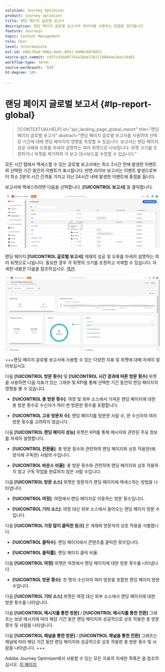 ```yaml
---
solution: Journey Optimizer
product: journey optimizer
title: 랜딩 페이지 글로벌 보고서
description: 랜딩 페이지 글로벌 보고서의 데이터를 사용하는 방법을 알아봅니다
feature: Journeys
topic: Content Management
role: User
level: Intermediate
exl-id: e88cf8ad-986a-4e4c-8921-d406c6876031
source-git-commit: cd2fcd36d0f742a1bbe726217b884ae1bec26d82
workflow-type: tm+mt
source-wordcount: '532'
ht-degree: 10%

---
```


# 랜딩 페이지 글로벌 보고서 {#lp-report-global}

>[!CONTEXTUALHELP]
>id="ajo_landing_page_global_report"
>title="랜딩 페이지 글로벌 보고서"
>abstract="랜딩 페이지 글로벌 보고서를 사용하여 선택된 기간에 대해 랜딩 페이지의 영향을 측정할 수 있습니다. 보고서는 랜딩 페이지 성공 사례와 오류를 자세히 설명하는 여러 위젯으로 나눠집니다. 위젯 크기를 조정하거나 위젯을 제거하여 각 보고 대시보드를 수정할 수 있습니다."

모든 시간 탭에서 액세스할 수 있는 글로벌 보고서에는 최소 2시간 전에 발생한 이벤트와 선택한 기간 동안의 이벤트가 표시됩니다. 반면 라이브 보고서는 이벤트 발생으로부터 최소 2분의 시간 간격을 가지고 지난 24시간 내에 발생한 이벤트에 중점을 둡니다.

보고서에 액세스하려면 다음을 선택합니다. **[!UICONTROL 보고서]** 을 클릭합니다.

![](assets/landing_page_report.png)

랜딩 페이지 **[!UICONTROL 글로벌 보고서]** 게재의 성공 및 오류를 자세히 설명하는 여러 위젯으로 나뉩니다. 필요한 경우 각 위젯의 크기를 조정하고 삭제할 수 있습니다. 자세한 내용은 다음을 참조하십시오. [섹션](global-report.md).

![](assets/landing_page_global.png)

+++랜딩 페이지 글로벌 보고서에 사용할 수 있는 다양한 지표 및 위젯에 대해 자세히 알아보십시오.

다음 **[!UICONTROL 방문 횟수]** 및 **[!UICONTROL 시간 경과에 따른 방문 횟수]** 위젯을 사용하면 다음 지표가 있는 그래프 및 KPI를 통해 선택한 기간 동안의 랜딩 페이지의 영향을 볼 수 있습니다.

* **[!UICONTROL 총 방문 횟수]**: 여정 및 외부 소스에서 가져온 랜딩 페이지에 대한 총 방문 횟수로 수신자가 여러 번 방문한 횟수를 포함합니다.

* **[!UICONTROL 고유 방문자 수]**: 랜딩 페이지를 방문한 사람 수, 한 수신자의 여러 방문 횟수를 고려하지 않습니다.

다음 **[!UICONTROL 랜딩 페이지 성능]** 위젯은 KPI를 통해 메시지와 관련된 주요 정보를 자세히 설명합니다.

* **[!UICONTROL 전환율]**: 총 방문 횟수와 관련하여 랜딩 페이지와 상호 작용한(예: 양식에 구독한) 사람의 수입니다.

* **[!UICONTROL 바운스 비율]**: 총 방문 횟수와 관련하여 랜딩 페이지와 상호 작용하지 않고 구독 작업을 완료하지 않은 사람 수입니다.

다음 **[!UICONTROL 방문 소스]** 위젯은 방문자가 랜딩 페이지에 액세스하는 방법을 나타냅니다.

* **[!UICONTROL 여정]**: 여정에서 랜딩 페이지로 이동하는 방문 횟수입니다.

* **[!UICONTROL 기타 소스]**: 여정 대신 외부 소스에서 들어오는 랜딩 페이지 방문 수입니다.

다음 **[!UICONTROL 가장 많이 클릭한 링크]** 은 게재와 방문자의 상호 작용을 식별합니다.

* **[!UICONTROL 클릭수]**: 랜딩 페이지에서 콘텐츠를 클릭한 횟수입니다.

* **[!UICONTROL 클릭률]**: 랜딩 페이지 클릭 비율.

다음 **[!UICONTROL 여정]** 위젯은 여정에서 랜딩 페이지에 대한 방문 횟수를 나타냅니다.

* **[!UICONTROL 방문 횟수]**: 한 명의 수신자의 여러 방문을 포함한 랜딩 페이지 방문 수입니다.

다음 **[!UICONTROL 기타 소스]** 위젯은 여정 대신 외부 소스에서 랜딩 페이지에 대한 방문 횟수를 나타냅니다.

다음 **[!UICONTROL 메시지를 통한 방문]** / **[!UICONTROL 메시지를 통한 전환]** 그래프는 보낸 메시지에 따라 해당 기간 동안 랜딩 페이지와 성공적으로 상호 작용한 총 방문 횟수 및 사람을 나타냅니다.

다음 **[!UICONTROL 채널을 통한 방문]** / **[!UICONTROL 채널을 통한 전환]** 그래프는 채널에 따라 해당 기간 동안 랜딩 페이지와 성공적으로 상호 작용한 총 방문 횟수 및 사람을 나타냅니다.
+++

Adobe Journey Optimizer에서 사용할 수 있는 모든 지표의 자세한 목록은 을 참조하십시오. [이 페이지](global-report.md#list-of-components-global).
